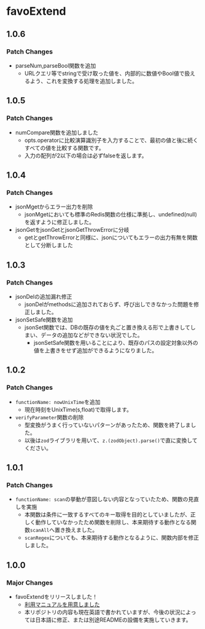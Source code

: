 # favoExtend

## 1.0.6

### Patch Changes

- parseNum,parseBool関数を追加
  - URLクエリ等でstringで受け取った値を、内部的に数値やBool値で扱えるよう、これを変換する処理を追加しました。

## 1.0.5

### Patch Changes

- numCompare関数を追加しました
  - opts.operatorに比較演算識別子を入力することで、最初の値と後に続くすべての値を比較する関数です。
  - 入力の配列が2以下の場合は必ずfalseを返します。

## 1.0.4

### Patch Changes

- jsonMgetからエラー出力を削除
  - jsonMgetにおいても標準のRedis関数の仕様に準拠し、undefined(null)を返すように修正しました。
- jsonGetをjsonGetとjsonGetThrowErrorに分岐
  - getとgetThrowErrorと同様に、jsonについてもエラーの出力有無を関数として分断しました

## 1.0.3

### Patch Changes

- jsonDelの追加漏れ修正
  - jsonDelがmethodsに追加されておらず、呼び出しできなかった問題を修正しました。
- jsonSetSafe関数を追加
  - jsonSet関数では、DBの既存の値を丸ごと置き換える形で上書きしてしまい、データの追加などができない状況でした。
    - jsonSetSafe関数を用いることにより、既存のパスの設定対象以外の値を上書きをせず追加ができるようになりました。

## 1.0.2

### Patch Changes

- `functionName: nowUnixTime`を追加
  - 現在時刻をUnixTime(s,float)で取得します。
- `verifyParameter`関数の削除
  - 型変換がうまく行っていないパターンがあったため、関数を終了しました。
  - 以後は`zod`ライブラリを用いて、`z.(zodObject).parse()`で直に変換してください。

## 1.0.1

### Patch Changes

- `functionName: scan`の挙動が意図しない内容となっていたため、関数の見直しを実施
  - 本関数は条件に一致するすべてのキー取得を目的としていましたが、正しく動作していなかったため関数を削除し、本来期待する動作となる関数`scanAll`へ置き換えました。
  - `scanRegex`についても、本来期待する動作となるように、関数内部を修正しました。

## 1.0.0

### Major Changes

- favoExtendをリリースしました！
  - [利用マニュアルを用意しました](https://zenn.dev/nkte8/books/favoextend-manual)
  - 本リポジトリの内容も現在英語で書かれていますが、今後の状況によっては日本語に修正、または別途READMEの設備を実施していきます。
